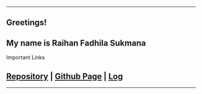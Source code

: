 -----
## Greetings! 
My name is Raihan Fadhila Sukmana
-----
Important Links
## [Repository](https://github.com/raihanyx/os212) | [Github Page](https://raihanyx.github.io/os212/) | [Log](https://raihanyx.github.io/os212/TXT/mylog.txt)
-----
